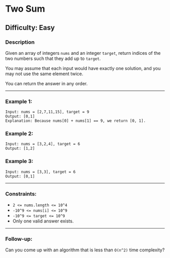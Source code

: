 # Two Sum

## Difficulty: Easy

### Description
Given an array of integers `nums` and an integer `target`, return indices of the two numbers such that they add up to `target`.

You may assume that each input would have exactly one solution, and you may not use the same element twice.

You can return the answer in any order.

---

### Example 1:
```plaintext
Input: nums = [2,7,11,15], target = 9
Output: [0,1]
Explanation: Because nums[0] + nums[1] == 9, we return [0, 1].
```

### Example 2:
```plaintext
Input: nums = [3,2,4], target = 6
Output: [1,2]
```

### Example 3:
```plaintext
Input: nums = [3,3], target = 6
Output: [0,1]
```

---

### Constraints:
- `2 <= nums.length <= 10^4`
- `-10^9 <= nums[i] <= 10^9`
- `-10^9 <= target <= 10^9`
- Only one valid answer exists.

---

### Follow-up:
Can you come up with an algorithm that is less than `O(n^2)` time complexity?